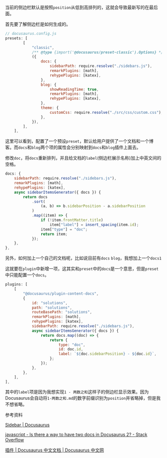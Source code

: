 当前的侧边栏默认是按照`position`从低到高排列的，这就会导致最新写的在最后面。

首先要了解侧边栏是如何生成的。

```js
// docusaurus.config.js
presets: [
		[
			"classic",
			/** @type {import('@docusaurus/preset-classic').Options} */
			({
				docs: {
					sidebarPath: require.resolve("./sidebars.js"),
					remarkPlugins: [math],
					rehypePlugins: [katex],
				},
				blog: {
					showReadingTime: true,
					remarkPlugins: [math],
					rehypePlugins: [katex],
				},
				theme: {
					customCss: require.resolve("./src/css/custom.css"),
				},
			}),
		],
	],
```

这里可以看到，配置了一个预设`preset`，默认给用户提供了一个文档和一个博客。而`docs`和`blog`两个项的属性会分别映射到`docs`和`blog`插件上面去。

修改`doc`，将`docs`重新排列，并且给文档的`label`(侧边栏展示名称)加上中英文间的空格。

```js
docs: {
	sidebarPath: require.resolve("./sidebars.js"),
	remarkPlugins: [math],
	rehypePlugins: [katex],
	async sidebarItemsGenerator({ docs }) {
		return docs
			.sort(
				(a, b) => b.sidebarPosition - a.sidebarPosition
			)
			.map((item) => {
				if (!item.frontMatter.title)
					item["label"] = insert_spacing(item.id);
				item["type"] = "doc";
				return item;
			});
	},
},
```



另外，如何加上一个自己的文档呢，比如说目前有`docs` `blog`，我想加上一个`docs1`

这就要在`plugin`中新增一项，这其实和`preset`中的`docs`是一个意思，但是`preset`中只能配置一个`docs`。

```js
plugins: [
	[
		"@docusaurus/plugin-content-docs",
		{
			id: "solutions",
			path: "solutions",
			routeBasePath: "solutions",
			remarkPlugins: [math],
			rehypePlugins: [katex],
			sidebarPath: require.resolve("./sidebars.js"),
			async sidebarItemsGenerator({ docs }) {
				return docs.map((doc) => {
					return {
						type: "doc",
						id: doc.id,
						label: `${doc.sidebarPosition} - ${doc.id}`,
					};
				});
			},
		},
	],
],
```

其中的`label`项是因为我想实现`1 - 两数之和`这样子的侧边栏显示效果。因为Docusaurus会自动将`1-两数之和.md`的数字前缀识别为`position`并省略掉，但是我不想省略。



参考资料

[Sidebar | Docusaurus](https://docusaurus.io/docs/sidebar#category-index-convention)

[javascript - Is there a way to have two docs in Docusaurus 2? - Stack Overflow](https://stackoverflow.com/questions/60783595/is-there-a-way-to-have-two-docs-in-docusaurus-2)

[插件 | Docusaurus 中文文档 | Docusaurus 中文网](https://www.docusaurus.cn/docs/using-plugins)